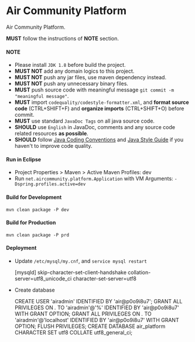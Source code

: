 Air Community Platform
============================

Air Community Platform.

**MUST** follow the instructions of **NOTE** section.

#### NOTE
* Please install `JDK 1.8` before build the project.
* **MUST NOT** add any domain logics to this project.
* **MUST NOT** push any jar files, use maven dependency instead.
* **MUST NOT** push any unnecessary binary files.
* **MUST** push source code with meaningful message `git commit -m "meaningful message"`.
* **MUST** import `codequality/codestyle-formatter.xml`, and **format source code** (CTRL+SHIFT+F) and **organize imports** (CTRL+SHIFT+O) before commit.
* **MUST** use standard `JavaDoc Tags` on all java source code.
* **SHOULD** use `English` in JavaDoc, comments and any source code related resources **as possible**.
* **SHOULD** follow [Java Coding Conventions](http://www.oracle.com/technetwork/java/codeconventions-150003.pdf) and [Java Style Guide](https://google.github.io/styleguide/javaguide.html) if you haven't to improve code quality.


#### Run in Eclipse

* Project Properties > Maven > Active Maven Profiles: dev
* Run `net.aircommunity.platform.Application` with VM Arguments: `-Dspring.profiles.active=dev`



#### Build for Development

`mvn clean package -P dev`

#### Build for Production

`mvn clean package -P prd`

 
#### Deployment

* Update `/etc/mysql/my.cnf`, and `service mysql restart`

	[mysqld]
	skip-character-set-client-handshake
	collation-server=utf8_unicode_ci
	character-set-server=utf8
	
	
* Create database

	CREATE USER 'airadmin' IDENTIFIED BY 'air@p0o9i8u7';
	GRANT ALL PRIVILEGES ON *.* TO 'airadmin'@'%' IDENTIFIED BY 'air@p0o9i8u7' WITH GRANT OPTION;
	GRANT ALL PRIVILEGES ON *.* TO 'airadmin'@'localhost' IDENTIFIED BY 'air@p0o9i8u7' WITH GRANT OPTION;
	FLUSH PRIVILEGES;
	CREATE DATABASE air_platform CHARACTER SET utf8 COLLATE utf8_general_ci;
